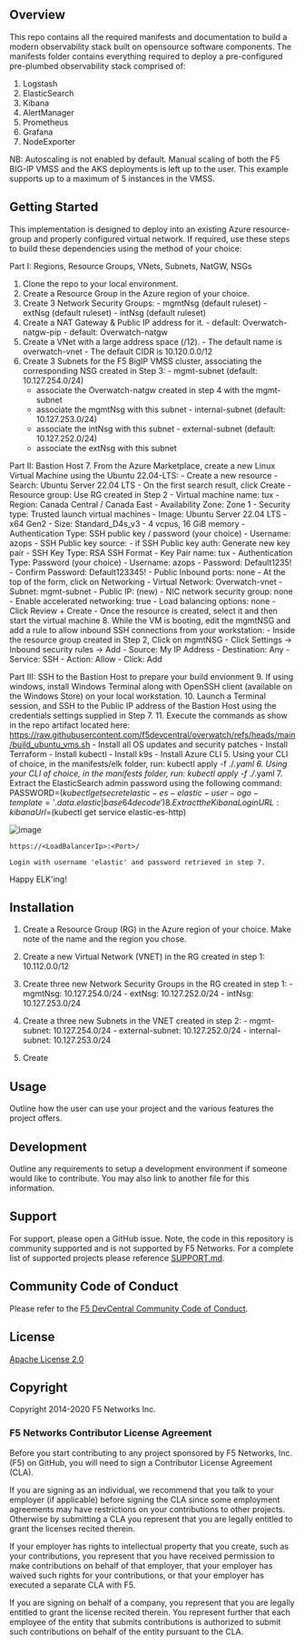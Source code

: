 ## Overview

This repo contains all the required manifests and documentation to build a modern observability stack built on opensource software components. The manifests folder contains everything required to deploy a pre-configured pre-plumbed observability stack comprised of:

  1. Logstash
  2. ElasticSearch
  3. Kibana
  4. AlertManager
  5. Prometheus
  6. Grafana
  7. NodeExporter

NB: Autoscaling is not enabled by default. Manual scaling of both the F5 BIG-IP VMSS and the AKS deployments is left up to the user. This example supports up to a maximum of 5 instances in the VMSS. 

## Getting Started

This implementation is designed to deploy into an existing Azure resource-group and properly configured virtual network. If required, use these steps to build these dependencies using the method of your choice:

Part I: Regions, Resource Groups, VNets, Subnets, NatGW, NSGs
  1. Clone the repo to your local environment.
  2. Create a Resource Group in the Azure region of your choice.
  3. Create 3 Network Security Groups:
    - mgmtNsg (default ruleset)
    - extNsg (default ruleset)
    - intNsg (default ruleset)
  4. Create a NAT Gateway & Public IP address for it.
    - default: Overwatch-natgw-pip
    - default: Overwatch-natgw
  5. Create a VNet with a large address space (/12). 
    - The default name is overwatch-vnet
    - The default CIDR is 10.120.0.0/12
  6. Create 3 Subnets for the F5 BigIP VMSS cluster, associating the corresponding NSG created in Step 3:
    - mgmt-subnet (default: 10.127.254.0/24)
      - associate the Overwatch-natgw created in step 4 with the mgmt-subnet
      - associate the mgmtNsg with this subnet
    - internal-subnet (default: 10.127.253.0/24)
      - associate the intNsg with this subnet
    - external-subnet (default: 10.127.252.0/24)
      - associate the extNsg with this subnet

Part II: Bastion Host
  7. From the Azure Marketplace, create a new Linux Virtual Machine using the Ubuntu 22.04-LTS:
    - Create a new resource
    - Search: Ubuntu Server 22.04 LTS
    - On the first search result, click Create
      - Resource group: Use RG created in Step 2
      - Virtual machine name: tux
      - Region: Canada Central / Canada East
      - Availability Zone: Zone 1
      - Security type: Trusted launch virtual machines
      - Image: Ubuntu Server 22.04 LTS - x64 Gen2
      - Size: Standard_D4s_v3 - 4 vcpus, 16 GiB memory
      - Authentication Type: SSH public key / password (your choice)
        - Username: azops
        - SSH Public key source: 
          - if SSH Public key auth: Generate new key pair
            - SSH Key Type: RSA SSH Format
        - Key  Pair name: tux
      - Authentication Type: Password (your choice)
        - Username: azops
        - Password: Default1235!
        - Confirm Password: Default123345!
      - Public Inbound ports: none
    - At the top of the form, click on Networking
      - Virtual Network: Overwatch-vnet
      - Subnet: mgmt-subnet
      - Public IP: (new)
      - NIC network security group: none
      - Enable accelerated networking: true
      - Load balancing options: none
    - Click Review + Create
    - Once the resource is created, select it and then start the virtual machine
  8. While the VM is booting, edit the mgmtNSG and add a rule to allow inbound SSH connections from your workstation:
    - Inside the resource group created in Step 2, Click on mgmtNSG
    - Click Settings -> Inbound security rules -> Add
      - Source: My IP Address
      - Destination: Any
      - Service: SSH
      - Action: Allow
      - Click: Add
    
Part III: SSH to the Bastion Host to prepare your build envionment
  9. If using windows, install Windows Terminal along with OpenSSH client (available on the Windows Store) on your local workstation.
  10. Launch a Terminal session, and SSH to the Public IP address of the Bastion Host using the credentials settings supplied in Step 7.
  11. Execute the commands as show in the repo artifact located here: https://raw.githubusercontent.com/f5devcentral/overwatch/refs/heads/main/build_ubuntu_vms.sh
    - Install all OS updates and security patches
    - Install Terraform
    - Install kubectl
    - Install k9s
    - Install Azure CLI
  5. Using your CLI of choice, in the manifests/elk folder, run: 
                            kubectl apply -f ./*.yaml
  6. Using your CLI of choice, in the manifests folder, run: 
                            kubectl apply -f ./*.yaml
  7. Extract the ElasticSearch admin password using the following command:
                            PASSWORD=$(kubectl get secret elastic-es-elastic-user -o go-template='{{.data.elastic | base64decode}}')  
  8. Extract the Kibana Login URL: kibanaUrl=$(kubectl get service elastic-es-http)

  ![image](https://github.com/user-attachments/assets/7ffa68c2-efd7-4638-a104-b431eafa43a6)

    https://<LoadBalancerIp>:<Port>/
  
    Login with username 'elastic' and password retrieved in step 7. 
    
  Happy ELK'ing!

## Installation

  1. Create a Resource Group (RG) in the Azure region of your choice. Make note of the name and the region you chose.
  2. Create a new Virtual Network (VNET) in the RG created in step 1: 10.112.0.0/12
  3. Create three new Network Security Groups in the RG created in step 1: 
    - mgmtNsg: 10.127.254.0/24
    - extNsg: 10.127.252.0/24
    - intNsg: 10.127.253.0/24

  4. Create a three new Subnets in the VNET created in step 2:
    - mgmt-subnet: 10.127.254.0/24
    - external-subnet: 10.127.252.0/24
    - internal-subnet: 10.127.253.0/24

  5. Create 

## Usage

Outline how the user can use your project and the various features the project offers.

## Development

Outline any requirements to setup a development environment if someone would like to contribute.  You may also link to another file for this information.

## Support

For support, please open a GitHub issue.  Note, the code in this repository is community supported and is not supported by F5 Networks.  For a complete list of supported projects please reference [SUPPORT.md](SUPPORT.md).

## Community Code of Conduct

Please refer to the [F5 DevCentral Community Code of Conduct](code_of_conduct.md).

## License

[Apache License 2.0](LICENSE)

## Copyright

Copyright 2014-2020 F5 Networks Inc.

### F5 Networks Contributor License Agreement

Before you start contributing to any project sponsored by F5 Networks, Inc. (F5) on GitHub, you will need to sign a Contributor License Agreement (CLA).

If you are signing as an individual, we recommend that you talk to your employer (if applicable) before signing the CLA since some employment agreements may have restrictions on your contributions to other projects.
Otherwise by submitting a CLA you represent that you are legally entitled to grant the licenses recited therein.

If your employer has rights to intellectual property that you create, such as your contributions, you represent that you have received permission to make contributions on behalf of that employer, that your employer has waived such rights for your contributions, or that your employer has executed a separate CLA with F5.

If you are signing on behalf of a company, you represent that you are legally entitled to grant the license recited therein.
You represent further that each employee of the entity that submits contributions is authorized to submit such contributions on behalf of the entity pursuant to the CLA.
